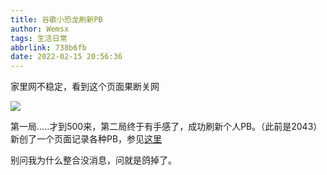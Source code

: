 ```yaml
---
title: 谷歌小恐龙刷新PB
author: Wemsx
tags: 生活日常
abbrlink: 738b6fb
date: 2022-02-15 20:56:36
---
```

家里网不稳定，看到这个页面果断关网
<!--more-->
![](https://cdn.jsdelivr.net/gh/wemsx/imgcdn1/img/google恐龙20220215.png)

第一局.....才到500来，第二局终于有手感了，成功刷新个人PB。（此前是2043）
新创了一个页面记录各种PB，参见[这里](https://wemsx.tk/records)

别问我为什么整合没消息，问就是鸽掉了。
